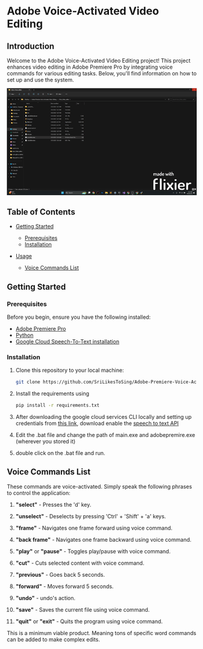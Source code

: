 # Adobe Voice-Activated Video Editing

## Introduction

Welcome to the Adobe Voice-Activated Video Editing project! This project enhances video editing in Adobe Premiere Pro by integrating voice commands for various editing tasks. Below, you'll find information on how to set up and use the system.

<img src="https://github.com/SriLikesToSing/Adobe-Premiere-Voice-Activated-Video-Editing-/blob/master/Voice_Video_editor/demonstration2.gif">

## Table of Contents

- [Getting Started](#getting-started)
  - [Prerequisites](#prerequisites)
  - [Installation](#installation)

- [Usage](#usage)
  - [Voice Commands List](#Voice-Commands-List)

## Getting Started

### Prerequisites

Before you begin, ensure you have the following installed:

- [Adobe Premiere Pro](https://www.adobe.com/products/premiere.html)
- [Python](https://www.python.org/downloads/) 
- [Google Cloud Speech-To-Text installation](https://cloud.google.com/speech-to-text/docs/speech-to-text-client-libraries#client-libraries-install-python) 

### Installation

1. Clone this repository to your local machine:

   ```bash
   git clone https://github.com/SriLikesToSing/Adobe-Premiere-Voice-Activated-Video-Editing-

2. Install the requirements using
   ```bash
   pip install -r requirements.txt

3. After downloading the google cloud services CLI locally and setting up credentials from [this link](https://cloud.google.com/docs/authentication/provide-credentials-adc), download enable the [speech to text API](https://console.cloud.google.com/marketplace/product/google/speech.googleapis.com?q=search&referrer=search)

4.  Edit the .bat file and change the path of main.exe and adobepremire.exe (wherever you stored it)

5.  double click on the .bat file and run.

## Voice Commands List

These commands are voice-activated. Simply speak the following phrases to control the application:

1. **"select"** - Presses the 'd' key.

2. **"unselect"** - Deselects by pressing 'Ctrl' + 'Shift' + 'a' keys.

3. **"frame"** - Navigates one frame forward using voice command.

4. **"back frame"** - Navigates one frame backward using voice command.

5. **"play"** or **"pause"** - Toggles play/pause with voice command.

6. **"cut"** - Cuts selected content with voice command.

7. **"previous"** - Goes back 5 seconds.

8. **"forward"** - Moves forward 5 seconds.

9. **"undo"** - undo's action.

10. **"save"** - Saves the current file using voice command.

11. **"quit"** or **"exit"** - Quits the program using voice command.

This is a minimum viable product. Meaning tons of specific word commands can be added to make complex edits.
  
